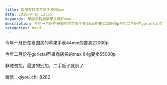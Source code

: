 ```yaml
---
title: 帮朋友转卖苹果手表和max
date: 2019-4-10 12:55
keywords: 帮朋友转卖苹果手表和max
description: 今年一月份在泰国买的苹果手表44mm的要卖22000p今年二月份在gorietal苹果商店买的max64g要卖55000p非诚勿扰，墨迹的别加，二手贩子就别了微信：qiyou_chili8282
categories: used
---
```

<td class="t_f" id="postmessage_3448985">

今年一月份在泰国买的苹果手表44mm的要卖22000p<br/>
<br/>
今年二月份在gorietal苹果商店买的max 64g要卖55000p<br/>
<br/>
非诚勿扰，墨迹的别加，二手贩子就别了<br/>
<br/>
微信：qiyou_chili8282<br/>
</td>
